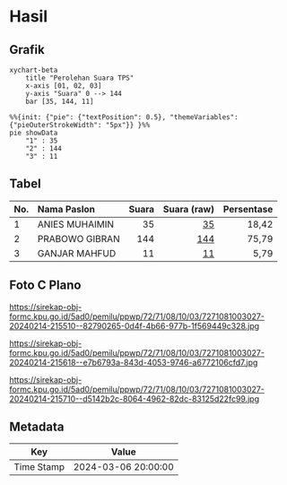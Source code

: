 # Hasil

## Grafik

```mermaid
xychart-beta
    title "Perolehan Suara TPS"
    x-axis [01, 02, 03]
    y-axis "Suara" 0 --> 144
    bar [35, 144, 11]
```

```mermaid
%%{init: {"pie": {"textPosition": 0.5}, "themeVariables": {"pieOuterStrokeWidth": "5px"}} }%%
pie showData
    "1" : 35
    "2" : 144
    "3" : 11
```

## Tabel

| No. | Nama Paslon    | Suara | Suara (raw) | Persentase |
|:--- |:-------------- | -----:| -----------:| ----------:|
| 1   | ANIES MUHAIMIN | 35    | [35][p-1]   | 18,42      |
| 2   | PRABOWO GIBRAN | 144   | [144][p-2]  | 75,79      |
| 3   | GANJAR MAHFUD  | 11    | [11][p-3]   | 5,79       |


[p-1]: https://github.com/gigit-pemilu/pemilu-2024-72-sulawesi-tengah/blob/main/pilpres/hitung-suara/sub/72-sulawesi-tengah/sub/71-kota-palu/sub/08-mantikulore/sub/1003-talise/sub/027-tps/sub/paslon-1.txt
[p-2]: https://github.com/gigit-pemilu/pemilu-2024-72-sulawesi-tengah/blob/main/pilpres/hitung-suara/sub/72-sulawesi-tengah/sub/71-kota-palu/sub/08-mantikulore/sub/1003-talise/sub/027-tps/sub/paslon-2.txt
[p-3]: https://github.com/gigit-pemilu/pemilu-2024-72-sulawesi-tengah/blob/main/pilpres/hitung-suara/sub/72-sulawesi-tengah/sub/71-kota-palu/sub/08-mantikulore/sub/1003-talise/sub/027-tps/sub/paslon-3.txt

## Foto C Plano

https://sirekap-obj-formc.kpu.go.id/5ad0/pemilu/ppwp/72/71/08/10/03/7271081003027-20240214-215510--82790265-0d4f-4b66-977b-1f569449c328.jpg

https://sirekap-obj-formc.kpu.go.id/5ad0/pemilu/ppwp/72/71/08/10/03/7271081003027-20240214-215618--e7b6793a-843d-4053-9746-a6772106cfd7.jpg

https://sirekap-obj-formc.kpu.go.id/5ad0/pemilu/ppwp/72/71/08/10/03/7271081003027-20240214-215710--d5142b2c-8064-4962-82dc-83125d22fc99.jpg


## Metadata

| Key        | Value               |
| ---------- | ------------------- |
| Time Stamp | 2024-03-06 20:00:00 |



